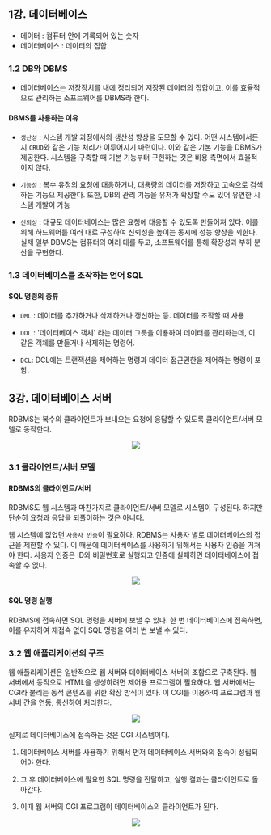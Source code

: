 
## 1강. 데이터베이스

- 데이터 : 컴퓨터 안에 기록되어 있는 숫자
- 데이터베이스 : 데이터의 집합

### 1.2 DB와 DBMS

- 데이터베이스는 저장장치를 내에 정리되어 저장된 데이터의 집합이고, 이를 효율적으로 관리하는 소프트웨어를 DBMS라 한다.

#### DBMS를 사용하는 이유

- `생산성` : 시스템 개발 과정에서의 생산성 향상을 도모할 수 있다. 어떤 시스템에서든지 `CRUD`와 같은 기능 처리가 이루어지기 마련이다. 이와 같은 기본 기능을 DBMS가 제공한다. 시스템을 구축할 때 기본 기능부터 구현하는 것은 비용 측면에서 효율적이지 않다.

- `기능성` : 복수 유정의 요청에 대응하거나, 대용량의 데이터를 저장하고 고속으로 검색하는 기능으 제공한다. 또한, DB의 관리 기능을 유저가 확장할 수도 있어 유연한 시스템 개발이 가능

- `신뢰성` : 대규모 데이터베이스는 많은 요청에 대응할 수 있도록 만들어져 있다. 이를 위해 하드웨어를 여러 대로 구성하여 신뢰성을 높이는 동시에 성능 향상을 꾀한다. 실제 일부 DBMS는 컴퓨터의 여러 대를 두고, 소프트웨어를 통해 확장성과 부하 분산을 구현한다.

### 1.3 데이터베이스를 조작하는 언어 SQL

#### SQL 명령의 종류

- `DML` : 데이터를 추가하거나 삭제하거나 갱신하는 등. 데이터를 조작할 때 사용

- `DDL` : '데이터베이스 객체' 라는 데이터 그릇을 이용하여 데이터를 관리하는데, 이 같은 객체를 만들거나 삭제하는 명령어.

- `DCL`: DCL에는 트랜잭션을 제어하는 명령과 데이터 접근권한을 제어하는 명령이 포함.

## 3강. 데이터베이스 서버

RDBMS는 복수의 클라이언트가 보내오는 요청에 응답할 수 있도록 클라이언트/서버 모델로 동작한다.

<div align="center">
<img src="https://user-images.githubusercontent.com/97272787/226222622-3c70e127-23ad-4d16-acbb-454b49560285.png">
</div>

### 3.1 클라이언트/서버 모델

#### RDBMS의 클라이언트/서버

RDBMS도 웹 시스템과 마찬가지로 클라이언트/서버 모델로 시스템이 구성된다. 하지만 단순히 요청과 응답을 되풀이하는 것은 아니다.

웹 시스템에 없었던 `사용자 인증`이 필요하다. RDBMS는 사용자 별로 데이터베이스의 접근을 제한할 수 있다. 이 때문에 데이터베이스를 사용하기 위해서는 사용자 인증을 거쳐야 한다. 사용자 인증은 ID와 비밀번호로 실행되고 인증에 실패하면 데이터베이스에 접속할 수 없다.

<div align="center">
<img src="https://user-images.githubusercontent.com/97272787/226223848-9fca786c-fe6d-4de6-b389-b2a1b398c540.png">
</div>

#### SQL 명령 실행

RDBMS에 접속하면 SQL 명령을 서버에 보낼 수 있다. 한 번 데이터베이스에 접속하면, 이를 유지하여 재접속 없이 SQL 명령을 여러 번 보낼 수 있다.

### 3.2 웹 애플리케이션의 구조

웹 애플리케이션은 일반적으로 웹 서버와 데이터베이스 서버의 조합으로 구축된다.
웹 서버에서 동적으로 HTML을 생성하려면 제어용 프로그램이 필요하다. 웹 서버에서는 CGI라 불리는 동적 콘텐츠를 위한 확장 방식이 있다. 이 CGI를 이용하여 프로그램과 웹 서버 간을 연동, 통신하여 처리한다.

<div align="center">
<img src="https://user-images.githubusercontent.com/97272787/226225310-25030d9d-289f-4048-add4-ef62e36590bb.png">
</div>

실제로 데이터베이스에 접속하는 것은 CGI 시스템이다.

1. 데이터베이스 서버를 사용하기 위해서 먼저 데이터베이스 서버와의 접속이 성립되어야 한다.

2. 그 후 데이터베이스에 필요한 SQL 명령을 전달하고, 실행 결과는 클라이언트로 돌아간다.

3. 이때 웹 서버의 CGI 프로그램이 데이터베이스의 클라이언트가 된다.

<div align="center">
<img src="https://user-images.githubusercontent.com/97272787/226225537-598420ae-b233-490f-8c95-69b1f2c107f8.png">
</div>